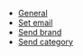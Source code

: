 - [General](/plugins/custom/general)
- [Set email](/plugins/custom/set-email)
- [Send brand](/plugins/custom/send-brand)
- [Send category](/plugins/custom/send-category)
